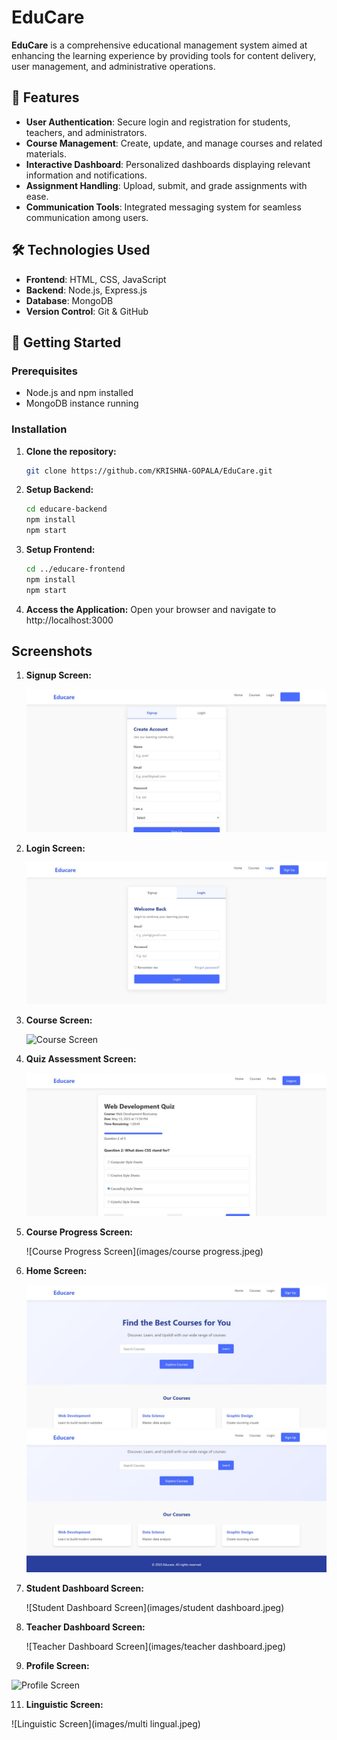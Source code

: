 # EduCare

**EduCare** is a comprehensive educational management system aimed at enhancing the learning experience by providing tools for content delivery, user management, and administrative operations.

## 📌 Features

- **User Authentication**: Secure login and registration for students, teachers, and administrators.
- **Course Management**: Create, update, and manage courses and related materials.
- **Interactive Dashboard**: Personalized dashboards displaying relevant information and notifications.
- **Assignment Handling**: Upload, submit, and grade assignments with ease.
- **Communication Tools**: Integrated messaging system for seamless communication among users.

## 🛠️ Technologies Used

- **Frontend**: HTML, CSS, JavaScript
- **Backend**: Node.js, Express.js
- **Database**: MongoDB
- **Version Control**: Git & GitHub

## 🚀 Getting Started

### Prerequisites

- Node.js and npm installed
- MongoDB instance running

### Installation

1. **Clone the repository:**
   ```bash
   git clone https://github.com/KRISHNA-GOPALA/EduCare.git
   ```

2. **Setup Backend:**
   ```bash
   cd educare-backend
   npm install
   npm start
   ```
   
3. **Setup Frontend:**
   ```bash
   cd ../educare-frontend
   npm install
   npm start
   ```
   
4. **Access the Application:**
   Open your browser and navigate to http://localhost:3000

## Screenshots
1. **Signup Screen:**

   ![Signup Screen](images/signup.jpeg)

2. **Login Screen:**

   ![Login Screen](images/login.jpeg)

3. **Course Screen:**

   ![Course Screen](images/courses.jpeg)

4. **Quiz Assessment Screen:**

   ![Quiz Assessment Screen](images/assessment.jpeg)

5. **Course Progress Screen:**

   ![Course Progress Screen](images/course progress.jpeg)

6. **Home Screen:**

   ![Home Screen](images/home1.jpeg)
   ![Home Screen](images/home2.jpeg)

8. **Student Dashboard Screen:**

   ![Student Dashboard Screen](images/student dashboard.jpeg)

9. **Teacher Dashboard Screen:**

   ![Teacher Dashboard Screen](images/teacher dashboard.jpeg)

10. **Profile Screen:**

   ![Profile Screen](images/profile.jpeg)

11. **Linguistic Screen:**

   ![Linguistic Screen](images/multi lingual.jpeg)
